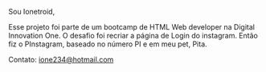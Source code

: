 Sou Ionetroid,

Esse projeto foi parte de um bootcamp de HTML Web developer na 
Digital Innovation One. O desafio foi recriar a página de 
Login do instagram. Então fiz o PInstagram, baseado no número PI
e em meu pet, Pita. 

Contato: ione234@hotmail.com
